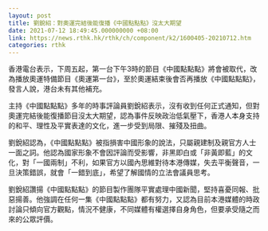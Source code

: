 ```yaml
---
layout: post
title: 劉銳紹：對奧運完結後能復播《中國點點點》沒太大期望
date: 2021-07-12 18:49:45.000000000 +08:00
link: https://news.rthk.hk/rthk/ch/component/k2/1600405-20210712.htm
categories: rthk
---
```


香港電台表示，下周五起，第一台下午3時的節目《中國點點點》將會被取代，改為播放奧運特備節目《奧運第一台》，至於奧運結束後會否再播放《中國點點點》，發言人說，港台未有其他補充。

主持《中國點點點》多年的時事評論員劉銳紹表示，沒有收到任何正式通知，但對奧運完結後能復播節目沒太大期望，認為事件反映政治低氣壓下，香港人本身支持的和平、理性及平實表達的文化，進一步受到局限、摧殘及扭曲。

劉銳紹認為，《中國點點點》被指損害中國形象的說法，只屬親建制及親官方人士一面之詞。他認為國家形象不會因評論而受影響，非黑即白或「非黃即藍」的文化，對「一國兩制」不利，如果官方以國內思維對待本港傳媒，失去平衡聲音，一旦決策錯誤，就會「一錯到底」，希望了解國情的立法會議員思考。

劉銳紹讚揚《中國點點點》的節目製作團隊平實處理中國新聞，堅持喜憂同報、批惡揚善。他強調在任何一集《中國點點點》都有努力，又認為目前本港媒體的時政討論只傾向官方觀點，情況不健康，不同媒體有權選擇自身角色，但要承受隨之而來的公眾評價。
